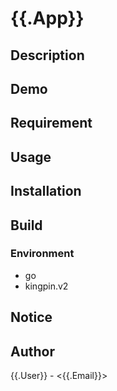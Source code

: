 # {{.App}}

## Description

## Demo

## Requirement

## Usage

## Installation

## Build

### Environment

* go
* kingpin.v2

## Notice

## Author

{{.User}} - <{{.Email}}>
